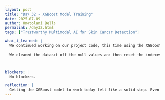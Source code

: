 ```yaml
---
layout: post
title: "Day 32 - XGBoost Model Training"
date: 2025-07-09
author: Omotolani Bello
permalink: /day32.html
tags: ["Trustworthy Multimodal AI for Skin Cancer Detection"]

what_i_learned: |
  We continued working on our project code, this time using the XGBoost model to train our dataset. There was a small issue with encoding the columns properly, but we managed to work through it without too much delay. After sorting that out, we were able to successfully train the model. The classification report showed that the model performed well, and seeing that reflected in the matrix gave a better sense of how it’s handling the data. It felt like a productive step forward, especially as we try out different approaches to improve performance.
  
  We cleaned the dataset off the null values and then reset the indexes to keep everything organized. After that, we mapped the Fitzpatrick scale from Roman numerals to grouped categories like 1&2, 3&4, which helps simplify the classification. It made the dataset easier to work with and more structured for training. These small steps helped prepare the data for the next phase of modeling. It’s a good reminder that careful preparation on the front end makes the rest of the process smoother.



blockers: |
  No blockers.

reflection: |
  Getting the XGBoost model to work today felt like a solid step. Even though we ran into a small issue with column encoding, it didn’t hold us back for long. Seeing the model train successfully and getting a good accuracy score in the classification report was reassuring. It helped me feel more confident about trying out different models and comparing results. The process is still trial and error, but moments like this show that we're moving in the right direction.
---
```

